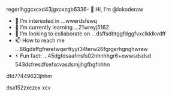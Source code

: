 regerlhggcxcxd43jgxcxzgb6336- 👋 Hi, I’m @lokoderaw
- 👀 I’m interested in ...wwerdsfewq
- 🌱 I’m currently learning ...21wreyj5162
- 💞️ I’m looking to collaborate on ...dsffsdbtggfdggfvxclkklkvdff
- 📫 How to reach me ...88gdsffgfreretwqerttyyt34terw26fgrgerhgnghwrew
- ⚡ Fun fact: ...45dgfdsaafrrsfs02nhnhhgr6+ewwsdsdsd
543dsfresdfsefxcvasdsmjjhgfbgfnhhn
<!---2rht52.ozxcc
lokoderaw/lokoderaw is a ✨ special ✨ repository because its `README.md` (this file) appears onfff your GitHub profile456456.hxccxvdfdfvytytwernm
53--->dfd77449623jhhm
dsa152zxczcx
xcv
